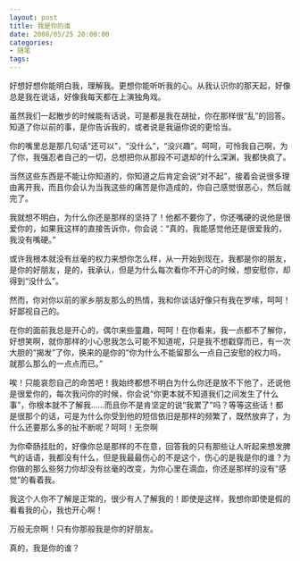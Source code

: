 ```yaml
---
layout: post
title: 我是你的谁
date: 2008/05/25 20:00:00
categories: 
- 随笔
tags: 
---
```


好想好想你能明白我，理解我。更想你能听听我的心。从我认识你的那天起，好像总是我在说话，好像我每天都在上演独角戏。

虽然我们一起散步的时候能有话说，可是都是我在胡扯，你在那样很“乱”的回答。知道了你以前的事，是你告诉我的，或者说是我逼你说的更恰当。

你的嘴里总是那几句话“还可以”，“没什么”，“没兴趣”。呵呵，可怜我自己啊，为了你，我强忍者自己的一切，总想把你从那段不可退却的什么深渊，我都快疯了。

当然这些东西是不能让你知道的，你知道之后肯定会说“对不起”，接着会说很多理由离开我，而且你会认为当我这些的痛苦是你造成的，你自己感觉很恶心，然后就完了。

我就想不明白，为什么你还是那样的坚持了！他都不要你了，你还嘴硬的说他是很爱你的，如果我这样的直接告诉你，你会说：“真的，我能感觉他还是很爱我的，我没有嘴硬。”

或许我根本就没有丝毫的权力来想你怎么样，从一开始到现在，我都是你的朋友，是你的好朋友，是的，我承认，但是为什么每次看你不开心的时候，想安慰你，却得到“没什么”。

然而，你对你以前的家乡朋友那么的热情，我和你谈话好像只有我在罗嗦，呵呵！好鄙视自己的。

在你的面前我总是开心的，偶尔来些童趣，呵呵！在你看来，我一点都不了解你，好想笑啊，就你那样的小心思我怎么可能不知道呢，只是我不想戳穿而已，有一次大胆的“揭发”了你，换来的是你的“你为什么不能留那么一点自己安慰的权力吗，就那么那么的一点点而已。”

唉！只能哀怨自己的命苦吧！我始终都想不明白为什么你还是放不下他了，还说他是很爱你的，每次我问你的时候，你会说“你更本就不知道我们之间发生了什么事”，你根本就不了解我……而且你不是肯坚定的说“我累了”吗？等等这些话！都是很那个的话，可是为什么你受到他的短信依旧是那样的频繁了，既然放弃了，为什么还要那么多的扯不断呢？呵呵！无奈啊

为你牵肠挂肚的，好像你总是那样的不在意，回答我的只有那些让人听起来想发脾气的话语，我都没有什么，但是我最最伤心的不是这个，伤心的是我是你的谁？为你做的那么些努力你却没有丝毫的改变，为你心里在滴血，你还是那样的没有“感觉”的看着我。

我这个人你不了解是正常的，很少有人了解我的！即使是这样，我想你即使是假的看看我的心，我也开心啊！

万般无奈啊！只有你那般我是你的好朋友。

真的，我是你的谁？

